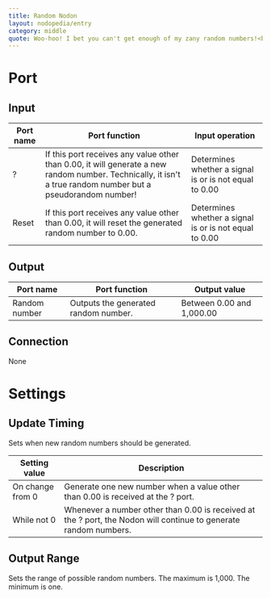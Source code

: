 ```yaml
---
title: Random Nodon
layout: nodopedia/entry
category: middle
quote: Woo-hoo! I bet you can't get enough of my zany random numbers!<br>You know there's actually a method to the madness!<br>Haven't a clue what it is though!
---
```


# Port
## Input
<div class="table-wrapper"><table><thead><tr><th>Port name</th><th>Port function</th><th>Input operation</th></tr></thead><tbody><tr><td>?</td><td>If this port receives any value other than 0.00, it will generate a new random number. Technically, it isn't a true random number but a pseudorandom number!</td><td>Determines whether a signal is or is not equal to 0.00</td></tr><tr><td>Reset</td><td>If this port receives any value other than 0.00, it will reset the generated random number to 0.00.</td><td>Determines whether a signal is or is not equal to 0.00</td></tr></tbody></table></div>

## Output
<div class="table-wrapper"><table><thead><tr><th>Port name</th><th>Port function</th><th>Output value</th></tr></thead><tbody><tr><td>Random number</td><td>Outputs the generated random number.</td><td>Between 0.00 and 1,000.00</td></tr></tbody></table></div>

## Connection
None

# Settings
## Update Timing
Sets when new random numbers should be generated.

<div class="table-wrapper"><table><thead><tr><th>Setting value</th><th>Description</th></tr></thead><tbody><tr><td>On change from 0</td><td>Generate one new number when a value other than 0.00 is received at the ? port.</td></tr><tr><td>While not 0</td><td>Whenever a number other than 0.00 is received at the ? port, the Nodon will continue to generate random numbers.</td></tr></tbody></table></div>

## Output Range
Sets the range of possible random numbers.
The maximum is 1,000. The minimum is one.